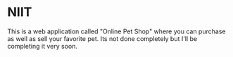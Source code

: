 # NIIT
This is a web application called "Online Pet Shop" where you can purchase as well as sell your favorite pet.
Its not done completely but I'll be completing it very soon.
